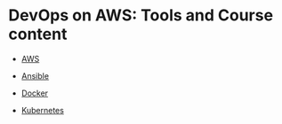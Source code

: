 # DevOps on AWS: Tools and Course content

* [AWS](AWS.md)

* [Ansible](Ansible.md)

* [Docker](Docker.md)

* [Kubernetes](Kubernetes.md)
